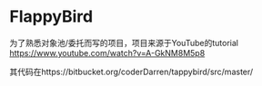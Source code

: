 # FlappyBird

为了熟悉对象池/委托而写的项目，项目来源于YouTube的tutorial https://www.youtube.com/watch?v=A-GkNM8M5p8

其代码在https://bitbucket.org/coderDarren/tappybird/src/master/
